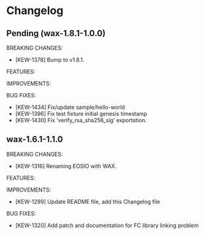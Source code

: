 # Changelog

## Pending (wax-1.8.1-1.0.0)

BREAKING CHANGES:
- [KEW-1378] Bump to v1.8.1.

FEATURES:

IMPROVEMENTS:

BUG FIXES:
- [KEW-1434] Fix/update sample/hello-world
- [KEW-1396] Fix test fixture initial genesis timestamp
- [KEW-1430] Fix 'verify_rsa_sha256_sig' exportation.

## wax-1.6.1-1.1.0

BREAKING CHANGES:
- [KEW-1316] Renaming EOSIO with WAX.

FEATURES:

IMPROVEMENTS:
- [KEW-1299] Update README file, add this Changelog file

BUG FIXES:
- [KEW-1320] Add patch and documentation for FC library linking problem
